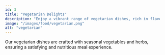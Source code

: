 ```yaml
---
id: 3
title: "Vegetarian Delights"
description: "Enjoy a vibrant range of vegetarian dishes, rich in flavors and bursting with wholesome goodness."
image: "/images/food/vegetarian.png"
alt: "vegetarian"
---
```


Our vegetarian dishes are crafted with seasonal vegetables and herbs, ensuring a satisfying and nutritious meal experience.
